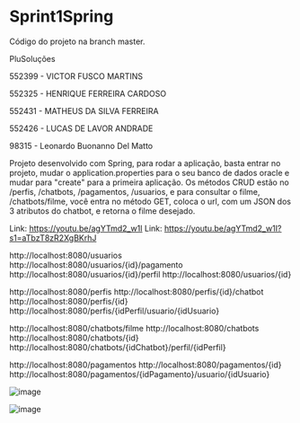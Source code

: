 # Sprint1Spring
Código do projeto na branch master.

PluSoluções

552399 - VICTOR FUSCO MARTINS

552325 - HENRIQUE FERREIRA CARDOSO

552431 - MATHEUS DA SILVA FERREIRA

552426 - LUCAS DE LAVOR ANDRADE

98315 - Leonardo Buonanno Del Matto

Projeto desenvolvido com Spring, para rodar a aplicação, basta entrar no projeto, mudar o application.properties para o seu banco de dados oracle e mudar para "create" para a primeira aplicação. Os métodos CRUD estão no
/perfis, /chatbots, /pagamentos, /usuarios, e para consultar o filme, /chatbots/filme, você entra no método GET, coloca o url, com um JSON dos 3 atributos do chatbot, e retorna o filme desejado.

Link: https://youtu.be/agYTmd2_w1I
Link: https://youtu.be/agYTmd2_w1I?s1=aTbzT8zR2XgBKrhJ


http://localhost:8080/usuarios
http://localhost:8080/usuarios/{id}/pagamento
http://localhost:8080/usuarios/{id}/perfil
http://localhost:8080/usuarios/{id}

http://localhost:8080/perfis
http://localhost:8080/perfis/{id}/chatbot
http://localhost:8080/perfis/{id}
http://localhost:8080/perfis/{idPerfil/usuario/{idUsuario}

http://localhost:8080/chatbots/filme
http://localhost:8080/chatbots
http://localhost:8080/chatbots/{id}
http://localhost:8080/chatbots/{idChatbot}/perfil/{idPerfil}

http://localhost:8080/pagamentos
http://localhost:8080/pagamentos/{id}
http://localhost:8080/pagamentos/{idPagamento}/usuario/{idUsuario}

![image](https://github.com/HenriqueFerC/Sprint1Spring/assets/129521477/044f2a21-ade0-423c-9522-c354d47a763c)



![image](https://github.com/HenriqueFerC/Sprint1Spring/assets/129521477/1fa90c84-f26c-4195-8d1e-34aba57c5204)

